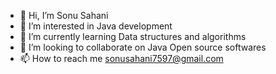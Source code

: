 - 👋 Hi, I’m Sonu Sahani
- 👀 I’m interested in Java development
- 🌱 I’m currently learning Data structures and algorithms
- 💞️ I’m looking to collaborate on Java Open source softwares 
- 📫 How to reach me sonusahani7597@gmail.com

<!---
sonusahani7597/sonusahani7597 is a ✨ special ✨ repository because its `README.md` (this file) appears on your GitHub profile.
You can click the Preview link to take a look at your changes.
--->
